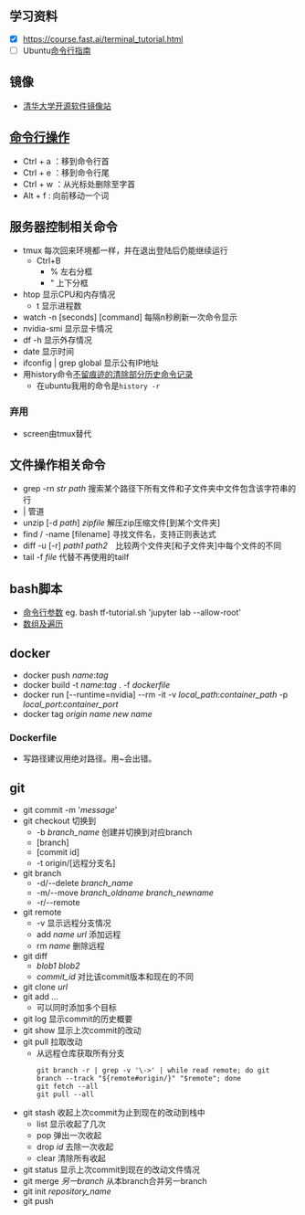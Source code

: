 ## 学习资料
- [x] https://course.fast.ai/terminal_tutorial.html
- [ ] Ubuntu[命令行指南
](https://wiki.ubuntu.org.cn/%E5%91%BD%E4%BB%A4%E8%A1%8C%E6%8C%87%E5%8D%97)

## 镜像
* [清华大学开源软件镜像站](https://mirrors.tuna.tsinghua.edu.cn/help/ubuntu/)

## [命令行操作](https://linuxtoy.org/archives/bash-shortcuts.html)
* Ctrl + a ：移到命令行首
* Ctrl + e ：移到命令行尾
* Ctrl + w ：从光标处删除至字首
* Alt + f : 向前移动一个词
    
## 服务器控制相关命令
* tmux 每次回来环境都一样，并在退出登陆后仍能继续运行
    * Ctrl+B
        * % 左右分框
        * " 上下分框
* htop 显示CPU和内存情况
    * t 显示进程数
* watch -n [seconds] [command] 每隔n秒刷新一次命令显示
* nvidia-smi 显示显卡情况
* df -h 显示外存情况
* date 显示时间
* ifconfig | grep global 显示公有IP地址
* 用history命令[不留痕迹的清除部分历史命令记录](不留痕迹的清除部分history历史命令记录)
	* 在ubuntu我用的命令是```history -r```
	

### 弃用
* screen由tmux替代

## 文件操作相关命令
* grep -rn *str* *path* 搜索某个路径下所有文件和子文件夹中文件包含该字符串的行
* | 管道
* unzip [-d *path*] *zipfile* 解压zip压缩文件[到某个文件夹]
* find / -name [filename] 寻找文件名，支持正则表达式
* diff -u [-r] *path1* *path2*　比较两个文件夹[和子文件夹]中每个文件的不同
* tail -f *file* 代替不再使用的tailf

## bash脚本
* [命令行参数](https://www.runoob.com/linux/linux-shell-passing-arguments.html)
	eg. bash tf-tutorial.sh 'jupyter lab --allow-root'
* [数组及遍历](https://blog.csdn.net/redhat456/article/details/6068409)

## docker
* docker push *name*:*tag*
* docker build -t *name*:*tag* .  -f *dockerfile* 
* docker run [--runtime=nvidia] --rm -it -v *local_path*:*container_path* -p *local_port*:*container_port*
* docker tag *origin name* *new name*

### Dockerfile
* 写路径建议用绝对路径。用~会出错。

## git
* git commit -m '*message*'
* git checkout 切换到
	* -b *branch_name* 创建并切换到对应branch
	* [branch]
	* [commit id]
	* -t origin/[远程分支名]
* git branch
	* -d/--delete *branch_name*
	* -m/--move  *branch_oldname* *branch_newname*
	* -r/--remote
* git remote
	* -v 显示远程分支情况
	* add *name* *url* 添加远程
	* rm *name* 删除远程
* git diff
	* *blob1* *blob2*
	* *commit_id* 对比该commit版本和现在的不同
* git clone *url*
* git add ... 
	* 可以同时添加多个目标
* git log 显示commit的历史概要
* git show 显示上次commit的改动
* git pull 拉取改动
	* 从远程仓库获取所有分支
		```
		git branch -r | grep -v '\->' | while read remote; do git branch --track "${remote#origin/}" "$remote"; done
		git fetch --all
		git pull --all
		```
* git stash 收起上次commit为止到现在的改动到栈中
	* list 显示收起了几次
	* pop 弹出一次收起
	* drop *id* 去除一次收起
	* clear 清除所有收起
* git status 显示上次commit到现在的改动文件情况
* git merge *另一branch* 从本branch合并另一branch
* git init *repository_name*
* git push 

